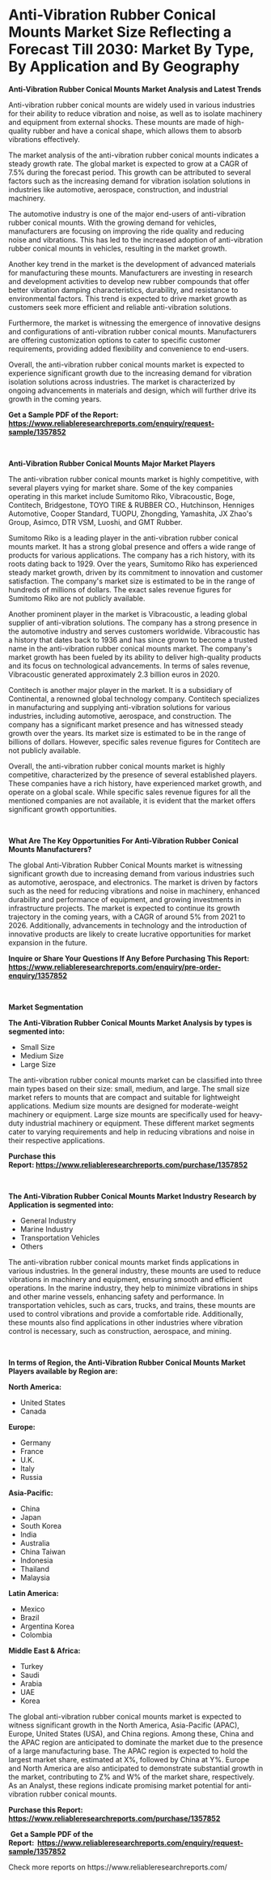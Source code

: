 <p><h1>Anti-Vibration Rubber Conical Mounts Market Size Reflecting a Forecast Till 2030: Market By Type, By Application and By Geography</h1></p><p><strong>Anti-Vibration Rubber Conical Mounts Market Analysis and Latest Trends</strong></p>
<p><p>Anti-vibration rubber conical mounts are widely used in various industries for their ability to reduce vibration and noise, as well as to isolate machinery and equipment from external shocks. These mounts are made of high-quality rubber and have a conical shape, which allows them to absorb vibrations effectively.</p><p>The market analysis of the anti-vibration rubber conical mounts indicates a steady growth rate. The global market is expected to grow at a CAGR of 7.5% during the forecast period. This growth can be attributed to several factors such as the increasing demand for vibration isolation solutions in industries like automotive, aerospace, construction, and industrial machinery.</p><p>The automotive industry is one of the major end-users of anti-vibration rubber conical mounts. With the growing demand for vehicles, manufacturers are focusing on improving the ride quality and reducing noise and vibrations. This has led to the increased adoption of anti-vibration rubber conical mounts in vehicles, resulting in the market growth.</p><p>Another key trend in the market is the development of advanced materials for manufacturing these mounts. Manufacturers are investing in research and development activities to develop new rubber compounds that offer better vibration damping characteristics, durability, and resistance to environmental factors. This trend is expected to drive market growth as customers seek more efficient and reliable anti-vibration solutions.</p><p>Furthermore, the market is witnessing the emergence of innovative designs and configurations of anti-vibration rubber conical mounts. Manufacturers are offering customization options to cater to specific customer requirements, providing added flexibility and convenience to end-users.</p><p>Overall, the anti-vibration rubber conical mounts market is expected to experience significant growth due to the increasing demand for vibration isolation solutions across industries. The market is characterized by ongoing advancements in materials and design, which will further drive its growth in the coming years.</p></p>
<p><strong>Get a Sample PDF of the Report:&nbsp; <a href="https://www.reliableresearchreports.com/enquiry/request-sample/1357852">https://www.reliableresearchreports.com/enquiry/request-sample/1357852</a></strong></p>
<p>&nbsp;</p>
<p><strong>Anti-Vibration Rubber Conical Mounts Major Market Players</strong></p>
<p><p>The anti-vibration rubber conical mounts market is highly competitive, with several players vying for market share. Some of the key companies operating in this market include Sumitomo Riko, Vibracoustic, Boge, Contitech, Bridgestone, TOYO TIRE & RUBBER CO., Hutchinson, Henniges Automotive, Cooper Standard, TUOPU, Zhongding, Yamashita, JX Zhao's Group, Asimco, DTR VSM, Luoshi, and GMT Rubber.</p><p>Sumitomo Riko is a leading player in the anti-vibration rubber conical mounts market. It has a strong global presence and offers a wide range of products for various applications. The company has a rich history, with its roots dating back to 1929. Over the years, Sumitomo Riko has experienced steady market growth, driven by its commitment to innovation and customer satisfaction. The company's market size is estimated to be in the range of hundreds of millions of dollars. The exact sales revenue figures for Sumitomo Riko are not publicly available.</p><p>Another prominent player in the market is Vibracoustic, a leading global supplier of anti-vibration solutions. The company has a strong presence in the automotive industry and serves customers worldwide. Vibracoustic has a history that dates back to 1936 and has since grown to become a trusted name in the anti-vibration rubber conical mounts market. The company's market growth has been fueled by its ability to deliver high-quality products and its focus on technological advancements. In terms of sales revenue, Vibracoustic generated approximately 2.3 billion euros in 2020.</p><p>Contitech is another major player in the market. It is a subsidiary of Continental, a renowned global technology company. Contitech specializes in manufacturing and supplying anti-vibration solutions for various industries, including automotive, aerospace, and construction. The company has a significant market presence and has witnessed steady growth over the years. Its market size is estimated to be in the range of billions of dollars. However, specific sales revenue figures for Contitech are not publicly available.</p><p>Overall, the anti-vibration rubber conical mounts market is highly competitive, characterized by the presence of several established players. These companies have a rich history, have experienced market growth, and operate on a global scale. While specific sales revenue figures for all the mentioned companies are not available, it is evident that the market offers significant growth opportunities.</p></p>
<p>&nbsp;</p>
<p><strong>What Are The Key Opportunities For Anti-Vibration Rubber Conical Mounts Manufacturers?</strong></p>
<p><p>The global Anti-Vibration Rubber Conical Mounts market is witnessing significant growth due to increasing demand from various industries such as automotive, aerospace, and electronics. The market is driven by factors such as the need for reducing vibrations and noise in machinery, enhanced durability and performance of equipment, and growing investments in infrastructure projects. The market is expected to continue its growth trajectory in the coming years, with a CAGR of around 5% from 2021 to 2026. Additionally, advancements in technology and the introduction of innovative products are likely to create lucrative opportunities for market expansion in the future.</p></p>
<p><strong>Inquire or Share Your Questions If Any Before Purchasing This Report: <a href="https://www.reliableresearchreports.com/enquiry/pre-order-enquiry/1357852">https://www.reliableresearchreports.com/enquiry/pre-order-enquiry/1357852</a></strong></p>
<p>&nbsp;</p>
<p><strong>Market Segmentation</strong></p>
<p><strong>The Anti-Vibration Rubber Conical Mounts Market Analysis by types is segmented into:</strong></p>
<p><ul><li>Small Size</li><li>Medium Size</li><li>Large Size</li></ul></p>
<p><p>The anti-vibration rubber conical mounts market can be classified into three main types based on their size: small, medium, and large. The small size market refers to mounts that are compact and suitable for lightweight applications. Medium size mounts are designed for moderate-weight machinery or equipment. Large size mounts are specifically used for heavy-duty industrial machinery or equipment. These different market segments cater to varying requirements and help in reducing vibrations and noise in their respective applications.</p></p>
<p><strong>Purchase this Report:&nbsp;<a href="https://www.reliableresearchreports.com/purchase/1357852">https://www.reliableresearchreports.com/purchase/1357852</a></strong></p>
<p>&nbsp;</p>
<p><strong>The Anti-Vibration Rubber Conical Mounts Market Industry Research by Application is segmented into:</strong></p>
<p><ul><li>General Industry</li><li>Marine Industry</li><li>Transportation Vehicles</li><li>Others</li></ul></p>
<p><p>The anti-vibration rubber conical mounts market finds applications in various industries. In the general industry, these mounts are used to reduce vibrations in machinery and equipment, ensuring smooth and efficient operations. In the marine industry, they help to minimize vibrations in ships and other marine vessels, enhancing safety and performance. In transportation vehicles, such as cars, trucks, and trains, these mounts are used to control vibrations and provide a comfortable ride. Additionally, these mounts also find applications in other industries where vibration control is necessary, such as construction, aerospace, and mining.</p></p>
<p>&nbsp;</p>
<p><strong>In terms of Region, the Anti-Vibration Rubber Conical Mounts Market Players available by Region are:</strong></p>
<p>
    <p> <strong> North America: </strong>
        <ul>
            <li>United States</li>
            <li>Canada</li>
        </ul>
        </p> 
    <p> <strong> Europe: </strong>
        <ul>
            <li>Germany</li>
            <li>France</li>
            <li>U.K.</li>
            <li>Italy</li>
            <li>Russia</li>
        </ul>
        </p> 
    <p> <strong> Asia-Pacific: </strong>
        <ul>
            <li>China</li>
            <li>Japan</li>
            <li>South Korea</li>
            <li>India</li>
            <li>Australia</li>
            <li>China Taiwan</li>
            <li>Indonesia</li>
            <li>Thailand</li>
            <li>Malaysia</li>
        </ul>
        </p> 
    <p> <strong> Latin America: </strong>
        <ul>
            <li>Mexico</li>
            <li>Brazil</li>
            <li>Argentina Korea</li>
            <li>Colombia</li>
        </ul>
        </p> 
    <p> <strong> Middle East & Africa: </strong>
        <ul>
            <li>Turkey</li>
            <li>Saudi</li>
            <li>Arabia</li>
            <li>UAE</li>
            <li>Korea</li>
        </ul>
    </p>
    </p>
<p><p>The global anti-vibration rubber conical mounts market is expected to witness significant growth in the North America, Asia-Pacific (APAC), Europe, United States (USA), and China regions. Among these, China and the APAC region are anticipated to dominate the market due to the presence of a large manufacturing base. The APAC region is expected to hold the largest market share, estimated at X%, followed by China at Y%. Europe and North America are also anticipated to demonstrate substantial growth in the market, contributing to Z% and W% of the market share, respectively. As an Analyst, these regions indicate promising market potential for anti-vibration rubber conical mounts.</p></p>
<p><strong>Purchase this Report: <a href="https://www.reliableresearchreports.com/purchase/1357852">https://www.reliableresearchreports.com/purchase/1357852</a></strong></p>
<p>&nbsp;<strong>Get a Sample PDF of the Report:&nbsp;&nbsp;<a href="https://www.reliableresearchreports.com/enquiry/request-sample/1357852">https://www.reliableresearchreports.com/enquiry/request-sample/1357852</a></strong></p>
<p><strong></strong></p>
<p>Check more reports on https://www.reliableresearchreports.com/</p>